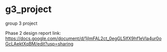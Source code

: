 # g3_project
group 3 project

Phase 2 design report link: https://docs.google.com/document/d/1jImFAL2ct_0egGL5lfX9hf1eVla4ur0oGcLAektXqBM/edit?usp=sharing
